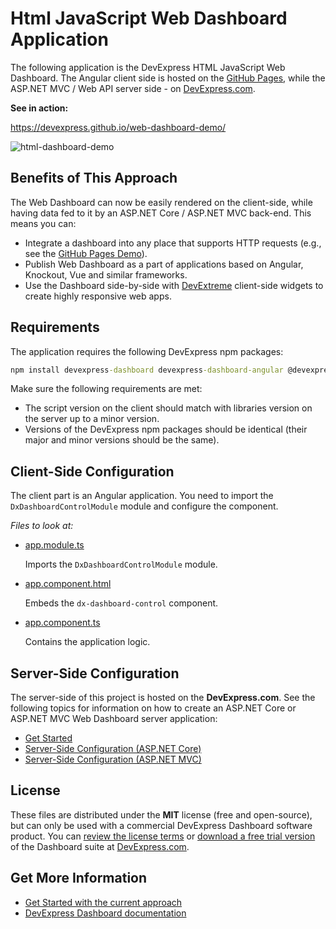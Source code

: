 # Html JavaScript Web Dashboard Application

The following application is the DevExpress HTML JavaScript Web Dashboard. The Angular client side is hosted on the [GitHub Pages](https://pages.github.com), while the ASP.NET MVC / Web API server side - on [DevExpress.com](https://www.devexpress.com).

**See in action:**

https://devexpress.github.io/web-dashboard-demo/

![html-dashboard-demo](https://user-images.githubusercontent.com/17986517/35871357-13796742-0b75-11e8-9b12-a90de4813b96.png)

## Benefits of This Approach

The Web Dashboard can now be easily rendered on the client-side, while having data fed to it by an ASP.NET Core / ASP.NET MVC back-end. This means you can:

- Integrate a dashboard into any place that supports HTTP requests (e.g., see the [GitHub Pages Demo](https://devexpress.github.io/web-dashboard-demo/)).
- Publish Web Dashboard as a part of applications based on Angular, Knockout, Vue and similar frameworks.
- Use the Dashboard side-by-side with [DevExtreme](https://js.devexpress.com) client-side widgets to create highly responsive web apps.


## Requirements
The application requires the following DevExpress npm packages:

```cmd
npm install devexpress-dashboard devexpress-dashboard-angular @devexpress/analytics-core devextreme devextreme-angular
```

Make sure the following requirements are met:

- The script version on the client should match with libraries version on the server up to a minor version.
- Versions of the DevExpress npm packages should be identical (their major and minor versions should be the same).

## Client-Side Configuration

The client part is an Angular application. You need to import the `DxDashboardControlModule` module and configure the component.

_Files to look at:_

- [app.module.ts](./src/app/app.module.ts)

  Imports the `DxDashboardControlModule` module.
- [app.component.html](./src/app/app.component.html)

  Embeds the `dx-dashboard-control` component.
- [app.component.ts](./src/app/app.component.ts)

  Contains the application logic.

## Server-Side Configuration

The server-side of this project is hosted on the **DevExpress.com**. See the following topics for information on how to create an ASP.NET Core or ASP.NET MVC Web Dashboard server application:

- [Get Started](https://docs.devexpress.com/Dashboard/400423)
- [Server-Side Configuration (ASP.NET Core)](https://docs.devexpress.com/Dashboard/119500)
- [Server-Side Configuration (ASP.NET MVC)](https://docs.devexpress.com/Dashboard/119166)

## License

These files are distributed under the **MIT** license (free and open-source), but can only be used with a commercial DevExpress Dashboard software product. You can [review the license terms](https://www.devexpress.com/Support/EULAs/NetComponents.xml) or [download a free trial version](https://go.devexpress.com/DevExpressDownload_UniversalTrial.aspx) of the Dashboard suite at [DevExpress.com](https://www.devexpress.com).

## Get More Information

- [Get Started with the current approach](https://docs.devexpress.com/Dashboard/400322)
- [DevExpress Dashboard documentation](https://docs.devexpress.com/Dashboard/12049)

